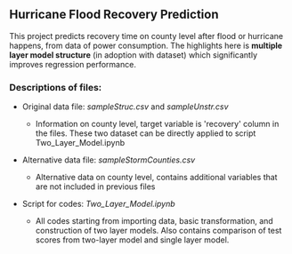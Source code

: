 ## Hurricane Flood Recovery Prediction
This project predicts recovery time on county level after flood or hurricane happens, from data of power consumption. The highlights here is **multiple layer model structure** (in adoption with dataset) which significantly improves regression performance.

### Descriptions of files:

- Original data file: *sampleStruc.csv* and *sampleUnstr.csv*
  - Information on county level, target variable is 'recovery' column in the files. These two dataset can be directly applied to script Two_Layer_Model.ipynb
  
- Alternative data file: *sampleStormCounties.csv*
  - Alternative data on county level, contains additional variables that are not included in previous files
  
- Script for codes: *Two_Layer_Model.ipynb*
  - All codes starting from importing data, basic transformation, and construction of two layer models. Also contains comparison of test scores from two-layer model and single layer model. 
